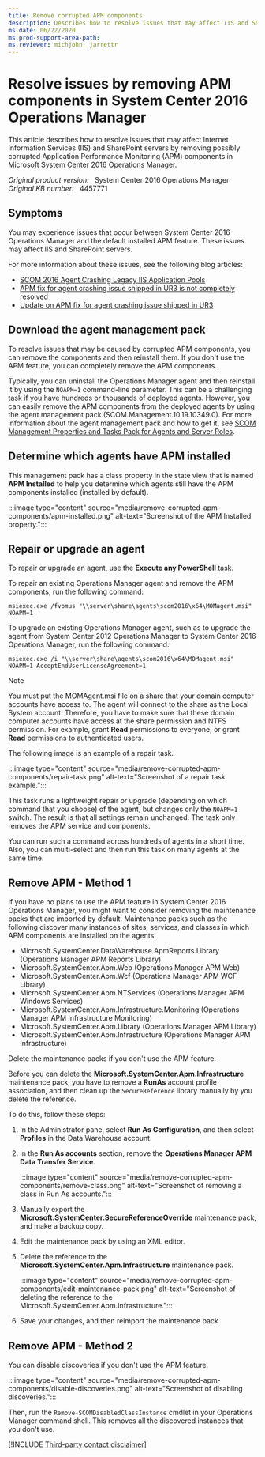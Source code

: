 ```yaml
---
title: Remove corrupted APM components
description: Describes how to resolve issues that may affect IIS and SharePoint servers by removing possibly corrupted APM components in System Center 2016 Operations Manager.
ms.date: 06/22/2020
ms.prod-support-area-path:
ms.reviewer: michjohn, jarrettr
---
```

# Resolve issues by removing APM components in System Center 2016 Operations Manager

This article describes how to resolve issues that may affect Internet Information Services (IIS) and SharePoint servers by removing possibly corrupted Application Performance Monitoring (APM) components in Microsoft System Center 2016 Operations Manager.

_Original product version:_ &nbsp; System Center 2016 Operations Manager  
_Original KB number:_ &nbsp; 4457771

## Symptoms

You may experience issues that occur between System Center 2016 Operations Manager and the default installed APM feature. These issues may affect IIS and SharePoint servers.

For more information about these issues, see the following blog articles:

- [SCOM 2016 Agent Crashing Legacy IIS Application Pools](https://kevingreeneitblog.blogspot.com/2017/03/scom-2016-agent-crashing-legacy-iis.html)
- [APM fix for agent crashing issue shipped in UR3 is not completely resolved](https://techcommunity.microsoft.com/t5/system-center-blog/apm-fix-for-agent-crashing-issue-shipped-in-ur3-is-not/ba-p/351819)
- [Update on APM fix for agent crashing issue shipped in UR3](https://techcommunity.microsoft.com/t5/system-center-blog/update-on-apm-fix-for-agent-crashing-issue-shipped-in-ur3/ba-p/351820)

## Download the agent management pack

To resolve issues that may be caused by corrupted APM components, you can remove the components and then reinstall them. If you don't use the APM feature, you can completely remove the APM components.

Typically, you can uninstall the Operations Manager agent and then reinstall it by using the `NOAPM=1` command-line parameter. This can be a challenging task if you have hundreds or thousands of deployed agents. However, you can easily remove the APM components from the deployed agents by using the agent management pack (SCOM.Management.10.19.10349.0). For more information about the agent management pack and how to get it, see [SCOM Management Properties and Tasks Pack for Agents and Server Roles](https://gallery.technet.microsoft.com/SCOM-Agent-Management-b96680d5).

## Determine which agents have APM installed

This management pack has a class property in the state view that is named **APM Installed** to help you determine which agents still have the APM components installed (installed by default).

:::image type="content" source="media/remove-corrupted-apm-components/apm-installed.png" alt-text="Screenshot of the APM Installed property.":::

## Repair or upgrade an agent

To repair or upgrade an agent, use the **Execute any PowerShell** task.

To repair an existing Operations Manager agent and remove the APM components, run the following command:

```console
msiexec.exe /fvomus "\\server\share\agents\scom2016\x64\MOMagent.msi" NOAPM=1
```

To upgrade an existing Operations Manager agent, such as to upgrade the agent from System Center 2012 Operations Manager to System Center 2016 Operations Manager, run the following command:

```console
msiexec.exe /i "\\server\share\agents\scom2016\x64\MOMagent.msi" NOAPM=1 AcceptEndUserLicenseAgreement=1
```

> [!NOTE]
> You must put the MOMAgent.msi file on a share that your domain computer accounts have access to. The agent will connect to the share as the Local System account. Therefore, you have to make sure that these domain computer accounts have access at the share permission and NTFS permission. For example, grant **Read** permissions to everyone, or grant **Read** permissions to authenticated users.

The following image is an example of a repair task.

:::image type="content" source="media/remove-corrupted-apm-components/repair-task.png" alt-text="Screenshot of a repair task example.":::

This task runs a lightweight repair or upgrade (depending on which command that you choose) of the agent, but changes only the `NOAPM=1` switch. The result is that all settings remain unchanged. The task only removes the APM service and components.

You can run such a command across hundreds of agents in a short time. Also, you can multi-select and then run this task on many agents at the same time.

## Remove APM - Method 1

If you have no plans to use the APM feature in System Center 2016 Operations Manager, you might want to consider removing the maintenance packs that are imported by default. Maintenance packs such as the following discover many instances of sites, services, and classes in which APM components are installed on the agents:

- Microsoft.SystemCenter.DataWarehouse.ApmReports.Library (Operations Manager APM Reports Library)
- Microsoft.SystemCenter.Apm.Web (Operations Manager APM Web)
- Microsoft.SystemCenter.Apm.Wcf (Operations Manager APM WCF Library)
- Microsoft.SystemCenter.Apm.NTServices (Operations Manager APM Windows Services)
- Microsoft.SystemCenter.Apm.Infrastructure.Monitoring (Operations Manager APM Infrastructure Monitoring)
- Microsoft.SystemCenter.Apm.Library (Operations Manager APM Library)
- Microsoft.SystemCenter.Apm.Infrastructure (Operations Manager APM Infrastructure)

Delete the maintenance packs if you don't use the APM feature.

Before you can delete the **Microsoft.SystemCenter.Apm.Infrastructure** maintenance pack, you have to remove a **RunAs** account profile association, and then clean up the `SecureReference` library manually by you delete the reference.

To do this, follow these steps:

1. In the Administrator pane, select **Run As Configuration**, and then select **Profiles** in the Data Warehouse account.
2. In the **Run As accounts** section, remove the **Operations Manager APM Data Transfer Service**.

   :::image type="content" source="media/remove-corrupted-apm-components/remove-class.png" alt-text="Screenshot of removing a class in Run As accounts.":::

3. Manually export the **Microsoft.SystemCenter.SecureReferenceOverride** maintenance pack, and make a backup copy.
4. Edit the maintenance pack by using an XML editor.
5. Delete the reference to the **Microsoft.SystemCenter.Apm.Infrastructure** maintenance pack.

   :::image type="content" source="media/remove-corrupted-apm-components/edit-maintenance-pack.png" alt-text="Screenshot of deleting the reference to the Microsoft.SystemCenter.Apm.Infrastructure.":::

6. Save your changes, and then reimport the maintenance pack.

## Remove APM - Method 2

You can disable discoveries if you don't use the APM feature.

:::image type="content" source="media/remove-corrupted-apm-components/disable-discoveries.png" alt-text="Screenshot of disabling discoveries.":::

Then, run the `Remove-SCOMDisabledClassInstance` cmdlet in your Operations Manager command shell. This removes all the discovered instances that you don't use.  

[!INCLUDE [Third-party contact disclaimer](../../includes/third-party-contact-disclaimer.md)]
